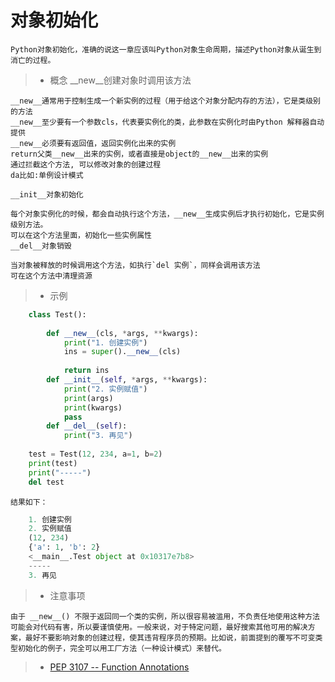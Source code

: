 # 对象初始化
    
    Python对象初始化，准确的说这一章应该叫Python对象生命周期，描述Python对象从诞生到消亡的过程。

> * 概念 
    __new__创建对象时调用该方法

    __new__通常用于控制生成一个新实例的过程（用于给这个对象分配内存的方法），它是类级别的方法
    __new__至少要有一个参数cls，代表要实例化的类，此参数在实例化时由Python 解释器自动提供
    __new__必须要有返回值，返回实例化出来的实例
    return父类__new__出来的实例，或者直接是object的__new__出来的实例
    通过拦截这个方法, 可以修改对象的创建过程
    da比如:单例设计模式
    
    __init__对象初始化
    
    每个对象实例化的时候，都会自动执行这个方法，__new__生成实例后才执行初始化，它是实例级别方法。
    可以在这个方法里面，初始化一些实例属性
    __del__对象销毁
    
    当对象被释放的时候调用这个方法，如执行`del 实例`，同样会调用该方法
    可在这个方法中清理资源
    
> * 示例
```python
    class Test():
    
        def __new__(cls, *args, **kwargs):
            print("1. 创建实例")
            ins = super().__new__(cls)
    
            return ins
        def __init__(self, *args, **kwargs):
            print("2. 实例赋值")
            print(args)
            print(kwargs)
            pass
        def __del__(self):
            print("3. 再见")
    
    test = Test(12, 234, a=1, b=2)
    print(test)
    print("-----")
    del test
```
    结果如下：

```python
    1. 创建实例
    2. 实例赋值
    (12, 234)
    {'a': 1, 'b': 2}
    <__main__.Test object at 0x10317e7b8>
    -----
    3. 再见
```
> * 注意事项
    
    由于 __new__() 不限于返回同一个类的实例，所以很容易被滥用，不负责任地使用这种方法可能会对代码有害，所以要谨慎使用。一般来说，对于特定问题，最好搜索其他可用的解决方案，最好不要影响对象的创建过程，使其违背程序员的预期。比如说，前面提到的覆写不可变类型初始化的例子，完全可以用工厂方法（一种设计模式）来替代。


> * [PEP 3107 -- Function Annotations](https://www.python.org/dev/peps/pep-3107/)